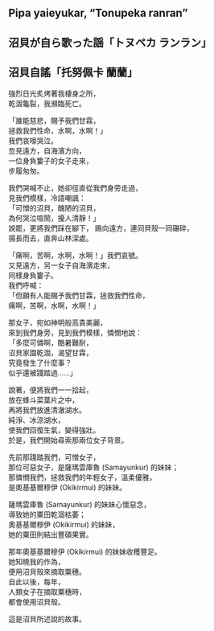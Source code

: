 ## Pipa yaieyukar, “Tonupeka ranran”   
## 沼貝が自ら歌った謡「トヌペカ ランラン」  
## 沼貝自謠「托努佩卡 蘭蘭」  
  
強烈日光炙烤著我棲身之所，  
乾涸龜裂，我瀕臨死亡。  
  
「誰能慈悲，賜予我們甘霖，  
拯救我們性命，水啊，水啊！」  
我們哀嚎哭泣。  
忽見遠方，自海濱方向，  
一位身負簍子的女子走來，  
步履匆匆。  
  
我們哭喊不止，她卻徑直從我們身旁走過，  
見我們模樣，冷語嘲諷：  
「可憎的沼貝，醜陋的沼貝，  
為何哭泣喧鬧，擾人清靜！」  
說罷，更將我們踩在腳下，
踢向遠方，連同貝殼一同碾碎，  
揚長而去，直奔山林深處。  
  
「痛啊，苦啊，水啊，水啊！」我們哀號。  
又見遠方，另一女子自海濱走來，  
同樣身負簍子。  
我們呼喊：  
「但願有人能賜予我們甘霖，拯救我們性命，  
痛啊，苦啊，水啊，水啊！」  
  
那女子，宛如神明般高貴美麗，  
來到我們身旁，見到我們模樣，憐憫地說：  
「多麼可憐啊，酷暑難耐，  
沼貝家園乾涸，渴望甘霖，  
究竟發生了什麼事？  
似乎還被踐踏過……」  
  
說著，便將我們一一拾起，  
放在蜂斗菜葉片之中，  
再將我們放進清澈湖水。  
純淨、冰涼湖水，  
使我們回復生氣，變得強壯。  
於是，我們開始尋索那兩位女子背景。  
  
先前那踐踏我們，可憎女子，  
那位可惡女子，是薩瑪雲庫魯 (Samayunkur) 的妹妹；  
那憐憫我們，拯救我們的年輕女子，溫柔優雅，  
是奧基基爾穆伊 (Okikirmui) 的妹妹。  
  
薩瑪雲庫魯 (Samayunkur) 的妹妹心懷惡念，  
導致她的粟田乾涸枯萎；  
奧基基爾穆伊 (Okikirmui) 的妹妹，  
她的粟田則結出豐碩果實。  
  
那年奧基基爾穆伊 (Okikirmui) 的妹妹收穫豐足。  
她知曉我的作為，  
便用沼貝殼來摘取粟穗。  
自此以後，每年，  
人類女子在摘取粟穗時，  
都會使用沼貝殼。  
  
這是沼貝所述說的故事。  
  
